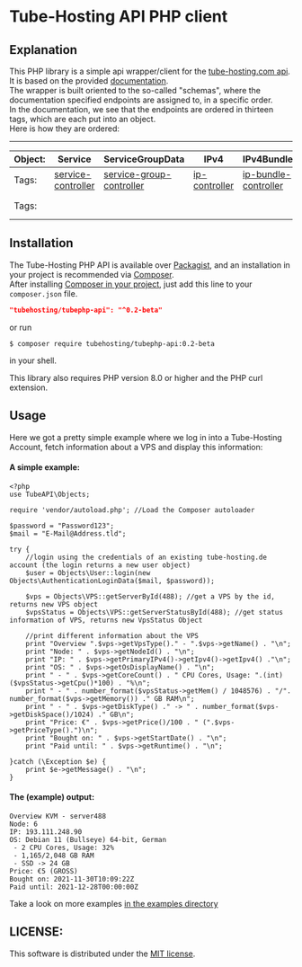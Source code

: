 # Tube-Hosting API PHP client

## Explanation

This PHP library is a simple api wrapper/client for the [tube-hosting.com api](https://api.tube-hosting.com). <br>
It is based on the provided [documentation](https://doc.api.tube-hosting.com/#/). <br>
The wrapper is built oriented to the so-called "schemas", where the documentation specified endpoints are assigned to, in a specific order. <br> 
In the documentation, we see that the endpoints are ordered in thirteen tags, which are each put into an object.  <br>
Here is how they are ordered: 

---

| Object: | Service                                                                     | ServiceGroupData                                                                        | IPv4                                                              | IPv4Bundle                                                                      | DedicatedInstanceRequest                                                                    | VPS                                                                 | User                                                                                       | Payment                                                                     | Template                                                                     | Dedicated                                                                        |
|---------|-----------------------------------------------------------------------------|-----------------------------------------------------------------------------------------|-------------------------------------------------------------------|---------------------------------------------------------------------------------|---------------------------------------------------------------------------------------------|---------------------------------------------------------------------|--------------------------------------------------------------------------------------------|-----------------------------------------------------------------------------|------------------------------------------------------------------------------|----------------------------------------------------------------------------------|
| Tags:   | [service-controller](https://doc.api.tube-hosting.com/#/service-controller) | [service-group-controller](https://doc.api.tube-hosting.com/#/service-group-controller) | [ip-controller](https://doc.api.tube-hosting.com/#/ip-controller) | [ip-bundle-controller](https://doc.api.tube-hosting.com/#/ip-bundle-controller) | [admin-dedicated-repository](https://doc.api.tube-hosting.com/#/admin-dedicated-repository) | [vps-controller](https://doc.api.tube-hosting.com/#/vps-controller) | [authentication-controller](https://doc.api.tube-hosting.com/#/authentication-controller)  | [payment-controller](https://doc.api.tube-hosting.com/#/payment-controller) | [template-controlle](https://doc.api.tube-hosting.com/#/template-controller) | [dedicated-controller](https://doc.api.tube-hosting.com/#/dedicated-controller)  |
| Tags:   |                                                                             |                                                                                         |                                                                   |                                                                                 |                                                                                             |                                                                     | [me-controller](https://doc.api.tube-hosting.com/#/me-controller)                          | [order-controller](https://doc.api.tube-hosting.com/#/order-controller)     |                                                                              |                                                                                  |

## Installation

The Tube-Hosting PHP API is available over [Packagist](https://packagist.org/packages/tubehosting/tubephp-api), and an installation in your project is recommended via [Composer](https://getcomposer.org). <br>
After installing [Composer in your project](https://getcomposer.org/download/), just add this line to your `composer.json` file.
```json
"tubehosting/tubephp-api": "^0.2-beta"
```
or run 
```shell
$ composer require tubehosting/tubephp-api:0.2-beta
```
in your shell. 

This library also requires PHP version 8.0 or higher and the PHP curl extension.

## Usage

Here we got a pretty simple example where we log in into a Tube-Hosting Account, fetch information about a VPS and display this information:

#### A simple example:
```phpt
<?php
use TubeAPI\Objects; 

require 'vendor/autoload.php'; //Load the Composer autoloader

$password = "Password123"; 
$mail = "E-Mail@Address.tld"; 

try {
    //login using the credentials of an existing tube-hosting.de account (the login returns a new user object)
    $user = Objects\User::login(new Objects\AuthenticationLoginData($mail, $password)); 
    
    $vps = Objects\VPS::getServerById(488); //get a VPS by the id, returns new VPS object
    $vpsStatus = Objects\VPS::getServerStatusById(488); //get status information of VPS, returns new VpsStatus Object

    //print different information about the VPS
    print "Overview ".$vps->getVpsType()." - ".$vps->getName() . "\n"; 
    print "Node: " . $vps->getNodeId() . "\n"; 
    print "IP: " . $vps->getPrimaryIPv4()->getIpv4()->getIpv4() ."\n"; 
    print "OS: " . $vps->getOsDisplayName() . "\n"; 
    print " - " . $vps->getCoreCount() . " CPU Cores, Usage: ".(int)($vpsStatus->getCpu()*100) . "%\n"; 
    print " - " . number_format($vpsStatus->getMem() / 1048576) . "/".  number_format($vps->getMemory()) ." GB RAM\n"; 
    print " - " . $vps->getDiskType() ." -> " . number_format($vps->getDiskSpace()/1024) ." GB\n"; 
    print "Price: €" . $vps->getPrice()/100 . " (".$vps->getPriceType().")\n"; 
    print "Bought on: " . $vps->getStartDate() . "\n";
    print "Paid until: " . $vps->getRuntime() . "\n";

}catch (\Exception $e) {
    print $e->getMessage() . "\n";
}
```

#### The (example) output:

```
Overview KVM - server488
Node: 6
IP: 193.111.248.90
OS: Debian 11 (Bullseye) 64-bit, German
 - 2 CPU Cores, Usage: 32%
 - 1,165/2,048 GB RAM
 - SSD -> 24 GB
Price: €5 (GROSS)
Bought on: 2021-11-30T10:09:22Z
Paid until: 2021-12-28T00:00:00Z
```

Take a look on more examples [in the examples directory](Examples/)

## LICENSE: 
This software is distributed under the [MIT license](https://github.com/TubeHosting/TubePHP-API/blob/main/LICENSE).